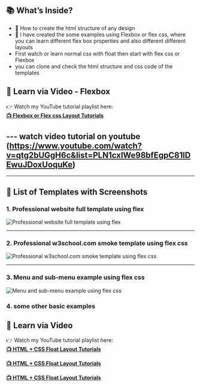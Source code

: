 ## 📚 What’s Inside?

- 🧱 How to create the html structure of any design
- 🎨 I have created the some examples using Flexbox or flex css, where you can learn different flex box properties and also different different layouts
- First watch or learn normal css with float then start with flex css or Flexbox
- you can clone and check the html structure and css code of the templates

## 🎥 Learn via Video - Flexbox
 
👉 Watch my YouTube tutorial playlist here:  
**[📺 Flexbox or Flex css Layout Tutorials](https://www.youtube.com/watch?v=qtg2bUGgH6c&list=PLN1cxIWe98bfEgpC81lDEwuJDoxUoquKe)**

--- watch video tutorial on youtube
(https://www.youtube.com/watch?v=qtg2bUGgH6c&list=PLN1cxIWe98bfEgpC81lDEwuJDoxUoquKe)
---


---

## 📁 List of Templates with Screenshots

### 1. **Professional website full template using flex**
![Professional website full template using flex](https://raw.githubusercontent.com/rohitash-eng/html-layout-using-flexbox-css-html-template-using-flexbox-html-template-using-flex/refs/heads/main/images/Screenshot%202025-07-01%20at%202.35.50%E2%80%AFPM.png)

---

### 2. **Professional w3school.com smoke template using flex css** 
![Professional w3school.com smoke template using flex css](https://raw.githubusercontent.com/rohitash-eng/html-layout-using-flexbox-css-html-template-using-flexbox-html-template-using-flex/refs/heads/main/images/Screenshot%202025-07-01%20at%202.36.10%E2%80%AFPM.png)

---

### 3. **Menu and sub-menu example using flex css**
![Menu and sub-menu example using flex css](https://raw.githubusercontent.com/rohitash-eng/html-layout-using-flexbox-css-html-template-using-flexbox-html-template-using-flex/refs/heads/main/images/Screenshot%202025-07-01%20at%202.35.58%E2%80%AFPM.png)

### 4. **some other basic examples**

## 🎥 Learn via Video

👉 Watch my YouTube tutorial playlist here:  
**[📺 HTML + CSS Float Layout Tutorials](https://www.youtube.com/playlist?list=PLN1cxIWe98bdFxfaSjK-ELMr0zDNIK8Mb)**

**[📺 HTML + CSS Float Layout Tutorials](https://youtu.be/g62Sc3fY69c?si=kFypwwCrU6IcmWVi)**


**[📺 HTML + CSS Float Layout Tutorials](https://youtu.be/PngpXqsr0WI?si=vepTV0X_ee_2LROg)**
